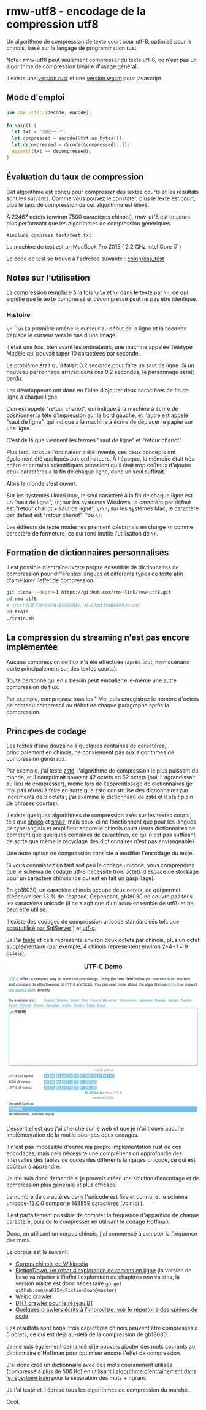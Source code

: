 # rmw-utf8 - encodage de la compression utf8

Un algorithme de compression de texte court pour utf-8, optimisé pour le chinois, basé sur le langage de programmation rust.

Note : rmw-utf8 peut seulement compresser du texte utf-8, ce n'est pas un algorithme de compression binaire d'usage général.

Il existe une [version rust](https://github.com/rmw-link/rmw-utf8) et une [version wasm](https://github.com/rmw-lib/rmw-utf8-wasm) pour javascript.

## Mode d'emploi

```rust
use rmw_utf8::{decode, encode};

fn main() {
  let txt = "测试一下";
  let compressed = encode(&txt.as_bytes());
  let decompressed = decode(&compressed[..]);
  assert!(txt == decompressed);
}
```

## Évaluation du taux de compression

Cet algorithme est conçu pour compresser des textes courts et les résultats sont les suivants. Comme vous pouvez le constater, plus le texte est court, plus le taux de compression de cet algorithme est élevé.

À 22467 octets (environ 7500 caractères chinois), rmw-utf8 est toujours plus performant que les algorithmes de compression génériques.

```
#include compress_test/test.txt
```

La machine de test est un MacBook Pro 2015 ( 2.2 GHz Intel Core i7 )

Le code de test se trouve à l'adresse suivante : [compress_test](https://github.com/rmw-link/rmw-utf8/tree/master/compress_test)

## Notes sur l'utilisation

La compression remplace à la fois `\r\n` et `\r` dans le texte par `\n`, ce qui signifie que le texte compressé et décompressé peut ne pas être identique.

### Histoire

`\r``\n` La première amène le curseur au début de la ligne et la seconde déplace le curseur vers le bas d'une image.

Il était une fois, bien avant les ordinateurs, une machine appelée Télétype Modèle qui pouvait taper 10 caractères par seconde.

Le problème était qu'il fallait 0,2 seconde pour faire un saut de ligne. Si un nouveau personnage arrivait dans ces 0,2 secondes, le personnage serait perdu.

Les développeurs ont donc eu l'idée d'ajouter deux caractères de fin de ligne à chaque ligne.

L'un est appelé "retour chariot", qui indique à la machine à écrire de positionner la tête d'impression sur le bord gauche, et l'autre est appelé "saut de ligne", qui indique à la machine à écrire de déplacer le papier sur une ligne.

C'est de là que viennent les termes "saut de ligne" et "retour chariot".

Plus tard, lorsque l'ordinateur a été inventé, ces deux concepts ont également été appliqués aux ordinateurs. À l'époque, la mémoire était très chère et certains scientifiques pensaient qu'il était trop coûteux d'ajouter deux caractères à la fin de chaque ligne, donc un seul suffirait.

Alors le monde s'est ouvert.

Sur les systèmes Unix/Linux, le seul caractère à la fin de chaque ligne est un "saut de ligne", `\n`; sur les systèmes Windows, le caractère par défaut est "retour chariot + saut de ligne", `\r\n`; sur les systèmes Mac, le caractère par défaut est "retour chariot". "ou `\r`.

Les éditeurs de texte modernes prennent désormais en charge `\n` comme caractère de fermeture, ce qui rend inutile l'utilisation de `\r`.

## Formation de dictionnaires personnalisés

Il est possible d'entraîner votre propre ensemble de dictionnaires de compression pour différentes langues et différents types de texte afin d'améliorer l'effet de compression.

```bash
git clone --depth=1 https://github.com/rmw-link/rmw-utf8.git
cd rmw-utf8
# 在txt目录下放你的准备训练语料，格式为utf8编码的txt文件
cd train
./train.sh
```

## La compression du streaming n'est pas encore implémentée

Aucune compression de flux n'a été effectuée (après tout, mon scénario porte principalement sur des textes courts).

Toute personne qui en a besoin peut emballer elle-même une autre compression de flux.

Par exemple, compressez tous les 1 Mo, puis enregistrez le nombre d'octets de contenu compressé au début de chaque paragraphe après la compression.

## Principes de codage

Les textes d'une douzaine à quelques centaines de caractères, principalement en chinois, ne conviennent pas aux algorithmes de compression généraux.

Par exemple, j'ai testé [zstd](https://github.com/facebook/zstd), l'algorithme de compression le plus puissant du monde, et il comprimait souvent 42 octets en 62 octets (oui, il agrandissait au lieu de compresser), même lors de l'apprentissage de dictionnaires (je n'ai pas réussi à faire en sorte que zstd construise des dictionnaires par incréments de 3 octets ; j'ai examiné le dictionnaire de zstd et il était plein de phrases courtes).

Il existe quelques algorithmes de compression axés sur les textes courts, tels que [shoco](https://ed-von-schleck.github.io/shoco/) et [smaz](https://github.com/antirez/smaz), mais ceux-ci ne fonctionnent que pour les langues de type anglais et amplifient encore le chinois court (leurs dictionnaires ne comptent que quelques centaines de caractères, ce qui n'est pas suffisant, de sorte que même le recyclage des dictionnaires n'est pas envisageable).

Une autre option de compression consiste à modifier l'encodage du texte.

Si vous connaissez un tant soit peu le codage unicode, vous comprendrez que le schéma de codage utf-8 nécessite trois octets d'espace de stockage pour un caractère chinois (ce qui est en fait un gaspillage).

En gb18030, un caractère chinois occupe deux octets, ce qui permet d'économiser 33 % de l'espace. Cependant, gb18030 ne couvre pas tous les caractères unicode (il ne s'agit que d'un sous-ensemble de utf8) et ne peut être utilisé.

Il existe des codages de compression unicode standardisés tels que [scsu](https://github.com/dop251/scsu)[(utilisé par SqlServer](https://docs.microsoft.com/en-us/sql/relational-databases/data-compression/unicode-compression-implementation?view=sql-server-ver15) ) et [utf-c](https://github.com/deNULL/utf-c).

Je l'ai [testé](https://denull.github.io/utf-c) et cela représente environ deux octets par chinois, plus un octet supplémentaire (par exemple, 4 chinois représentent environ 2*4+1 = 9 octets).

![](https://raw.githubusercontent.com/gcxfd/img/gh-pages/ffxMd3.jpg)

L'essentiel est que j'ai cherché sur le web et que je n'ai trouvé aucune implémentation de la rouille pour ces deux codages.

Il n'est pas impossible d'écrire ma propre implémentation rust de ces encodages, mais cela nécessite une compréhension approfondie des intervalles des tables de codes des différents langages unicode, ce qui est coûteux à apprendre.

Je me suis donc demandé si je pouvais créer une solution d'encodage et de compression plus générale et plus efficace.

Le nombre de caractères dans l'unicode est fixe et connu, et le schéma unicode-13.0.0 comporte 143859 caractères [(voir ici](https://github.com/rmw-link/utf8_compress/blob/master/all_char.py) ).

Il est parfaitement possible de compter la fréquence d'apparition de chaque caractère, puis de le compresser en utilisant le codage Hoffman.

Donc, en utilisant un corpus chinois, j'ai commencé à compter la fréquence des mots.

Le corpus est le suivant.

* [Corpus chinois de Wikipedia](https://jdhao.github.io/2019/01/10/two_chinese_corpus)
* [FictionDown, un robot d'exploration de romans en ligne](https://github.com/ma6254/FictionDown) (la version de base va répéter à l'infini l'exploration de chapitres non valides, la version maître est donc nécessaire `go get github.com/ma6254/FictionDown@master`)
* [Weibo crawler](https://github.com/gcxfd/weibo-crawler)
* [DHT crawler pour le réseau BT](https://github.com/gcxfd/bt-spider)
* [Quelques crawlers écrits à l'improviste, voir le répertoire des spiders de code](https://github.com/rmw-link/utf8_compress/tree/master/spider)

Les résultats sont bons, trois caractères chinois peuvent être compressés à 5 octets, ce qui est déjà au-delà de la compression de gb18030.

Je me suis également demandé si je pouvais ajouter des mots courants au dictionnaire d'Hoffman pour optimiser encore l'effet de compression.

J'ai donc créé un dictionnaire avec des mots couramment utilisés (compressé à plus de 500 Ko) en utilisant [l'algorithme d'entraînement dans le répertoire train](https://github.com/rmw-link/rmw-utf8/tree/master/train) pour la séparation des mots + ngram.

Je l'ai testé et il écrase tous les algorithmes de compression du marché.

Cool.